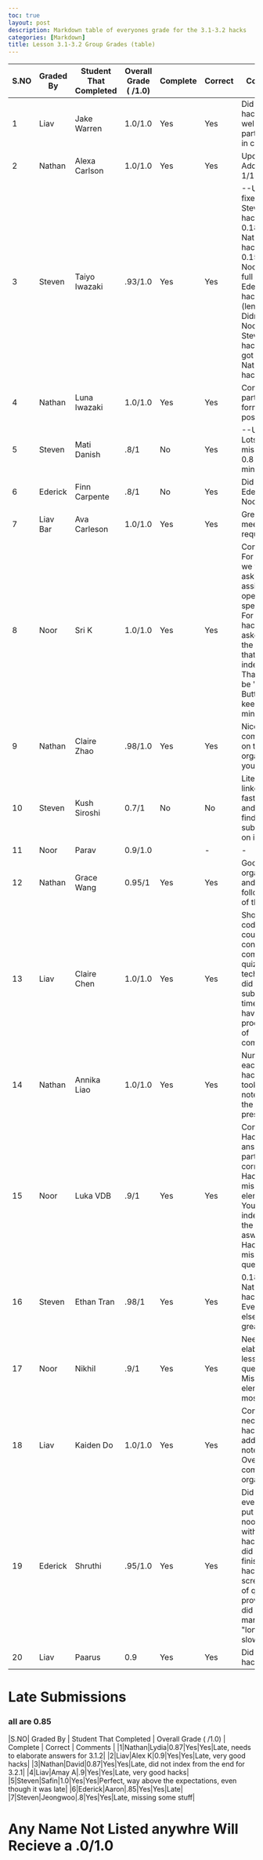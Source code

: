 ```yaml
---
toc: true
layout: post
description: Markdown table of everyones grade for the 3.1-3.2 hacks 
categories: [Markdown]
title: Lesson 3.1-3.2 Group Grades (table)
---
```


|S.NO| Graded By | Student That Completed | Overall Grade ( /1.0) | Complete | Correct | Comments |
|-|-|-|-|-|-|-|
|1|Liav|Jake Warren|1.0/1.0|Yes|Yes|Did all the hacks very well and participated in class|
|2|Nathan|Alexa Carlson|1.0/1.0|Yes|Yes|Update: Added quiz, 1/1|
|3|Steven|Taiyo Iwazaki|.93/1.0|Yes|Yes|--UPDATE: fixed Steven's hack, got 0.18/0.20 on Nathan's hack, got 0.15/0.20 on Noor's hack, full credit for Ederick's hack (leniency).--    Didn't do Noor's or Steven's hacks and got 0.1 on Nathan's hacks|
|4|Nathan|Luna Iwazaki|1.0/1.0|Yes|Yes|Completed all parts and formatted the post well.|
|5|Steven|Mati Danish|.8/1|No|Yes|--UPDATE: Lots of missing stuff, 0.8 is minimum|
|6|Ederick|Finn Carpente|.8/1|No|Yes|Did not do Ederick or Noor's hacks|
|7|Liav Bar|Ava Carleson|1.0/1.0|Yes|Yes|Great job meeting the requirements!|
|8|Noor|Sri K|1.0/1.0|Yes|Yes|Comments: For hack 2, we were asking for the assignment operator specifically. For the index hack, we asked to print the element that is at the index of 3. That would be "Peanut Butter". Just keep that in mind.|
|9|Nathan|Claire Zhao|.98/1.0|Yes|Yes|Nice job completing on time and organizing your post.|
|10|Steven|Kush Siroshi|0.7/1|No|No|Literally linked his fastpages and I can't find a hack submission on it|
|11|Noor|Parav|0.9/1.0||-|-|Your responses for hack2 were not very effortful at all. For hacks3 you were required to index from the start of the list AND index from the end of the list. hacks5 you didn't complete all the requirements.|
|12|Nathan|Grace Wang|0.95/1|Yes|Yes|Good organization and easy to follow each of the hacks.|
|13|Liav|Claire Chen|1.0/1.0|Yes|Yes|Showed us code in slack, could not confirm completion of quiz and technically did not submit on time and have no proof of time of completion.|
|14|Nathan|Annika Liao|1.0/1.0|Yes|Yes|Numbered each of the hacks and took good notes during the presentation.|
|15|Noor|Luka VDB|.9/1|Yes|Yes|Comments:  Hacks2 were answered partially correct. Hacks3 were missing elements. You need to index from the end aswell. Hacks5 were missing the questions.  |
|16|Steven|Ethan Tran|.98/1|Yes|Yes|0.18 on Nathan's hack Everything else was great|
|17|Noor|Nikhil|.9/1|Yes|Yes|Need to elaborate on lesson questions. Missing elements for most hacks.|
|18|Liav|Kaiden Do|1.0/1.0|Yes|Yes|Completed all necessary hacks, additional notes given. Overall very complete and organized.|
|19|Ederick|Shruthi|.95/1.0|Yes|Yes|Did everything, put some of noor's hacks with stevens hacks and did not really finish Liav's hacks (no screen shot of quiz provided and did not manage the "long and slow way."|
|20|Liav|Paarus|0.9|Yes|Yes|Did all the hacks well|

# Late Submissions 
### all are 0.85

|S.NO| Graded By | Student That Completed | Overall Grade ( /1.0) | Complete | Correct | Comments |
|1|Nathan|Lydia|0.87|Yes|Yes|Late, needs to elaborate answers for 3.1.2|
|2|Liav|Alex K|0.9|Yes|Yes|Late, very good hacks|
|3|Nathan|David|0.87|Yes|Yes|Late, did not index from the end for 3.2.1|
|4|Liav|Amay A|.9|Yes|Yes|Late, very good hacks|
|5|Steven|Safin|1.0|Yes|Yes|Perfect, way above the expectations, even though it was late|
|6|Ederick|Aaron|.85|Yes|Yes|Late|
|7|Steven|Jeongwoo|.8|Yes|Yes|Late, missing some stuff|



# Any Name Not Listed anywhre Will Recieve a .0/1.0
